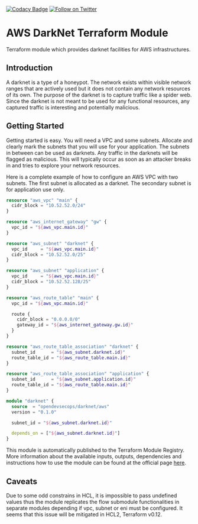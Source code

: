 [![Codacy Badge](https://api.codacy.com/project/badge/Grade/38c901d1e0b64b8e8fa7d44241763d3d)](https://www.codacy.com/app/OpenDevSecOps/terraform-aws-darknet?utm_source=github.com&amp;utm_medium=referral&amp;utm_content=opendevsecops/terraform-aws-darknet&amp;utm_campaign=Badge_Grade)
[![Follow on Twitter](https://img.shields.io/twitter/follow/opendevsecops.svg?logo=twitter)](https://twitter.com/opendevsecops)

# AWS DarkNet Terraform Module

Terraform module which provides darknet facilities for AWS infrastructures.

## Introduction

A darknet is a type of a honeypot. The network exists within visible network ranges that are actively used but it does not contain any network resources of its own. The purpose of the darknet is to capture traffic like a spider web. Since the darknet is not meant to be used for any functional resources, any captured traffic is interesting and potentially malicious.

## Getting Started

Getting started is easy. You will need a VPC and some subnets. Allocate and clearly mark the subnets that you will use for your application. The subnets in between can be used as darknets. Any traffic in the darknets will be flagged as malicious. This will typically occur as soon as an attacker breaks in and tries to explore your network resources.

Here is a complete example of how to configure an AWS VPC with two subnets. The first subnet is allocated as a darknet. The secondary subnet is for application use only.

```terraform
resource "aws_vpc" "main" {
  cidr_block = "10.52.52.0/24"
}

resource "aws_internet_gateway" "gw" {
  vpc_id = "${aws_vpc.main.id}"
}

resource "aws_subnet" "darknet" {
  vpc_id     = "${aws_vpc.main.id}"
  cidr_block = "10.52.52.0/25"
}

resource "aws_subnet" "application" {
  vpc_id     = "${aws_vpc.main.id}"
  cidr_block = "10.52.52.128/25"
}

resource "aws_route_table" "main" {
  vpc_id = "${aws_vpc.main.id}"

  route {
    cidr_block = "0.0.0.0/0"
    gateway_id = "${aws_internet_gateway.gw.id}"
  }
}

resource "aws_route_table_association" "darknet" {
  subnet_id      = "${aws_subnet.darknet.id}"
  route_table_id = "${aws_route_table.main.id}"
}

resource "aws_route_table_association" "application" {
  subnet_id      = "${aws_subnet.application.id}"
  route_table_id = "${aws_route_table.main.id}"
}

module "darknet" {
  source  = "opendevsecops/darknet/aws"
  version = "0.1.0"

  subnet_id = "${aws_subnet.darknet.id}"

  depends_on = ["${aws_subnet.darknet.id}"]
}
```

This module is automatically published to the Terraform Module Registry. More information about the available inputs, outputs, dependencies and instructions how to use the module can be found at the official page [here](https://registry.terraform.io/modules/opendevsecops/darkweb).

## Caveats

Due to some odd constrains in HCL, it is impossible to pass undefined values thus the module replicates the flow submodule functionalities in separate modules depending if vpc, subnet or eni must be configured. It seems that this issue will be mitigated in HCL2, Terraform v0.12.

